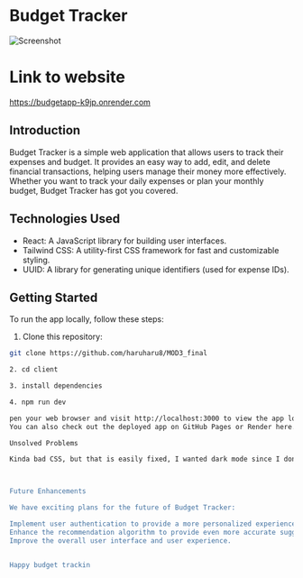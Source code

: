 # Budget Tracker

![Screenshot](screenshot.png)

# Link to website
https://budgetapp-k9jp.onrender.com

## Introduction

Budget Tracker is a simple web application that allows users to track their expenses and budget. It provides an easy way to add, edit, and delete financial transactions, helping users manage their money more effectively. Whether you want to track your daily expenses or plan your monthly budget, Budget Tracker has got you covered.

## Technologies Used

- React: A JavaScript library for building user interfaces.
- Tailwind CSS: A utility-first CSS framework for fast and customizable styling.
- UUID: A library for generating unique identifiers (used for expense IDs).

## Getting Started

To run the app locally, follow these steps:

1. Clone this repository:

```bash
git clone https://github.com/haruharu8/MOD3_final

2. cd client

3. install dependencies 

4. npm run dev

pen your web browser and visit http://localhost:3000 to view the app locally.
You can also check out the deployed app on GitHub Pages or Render here.

Unsolved Problems

Kinda bad CSS, but that is easily fixed, I wanted dark mode since I don't like light colored website as much if I were to do this in the dark.



Future Enhancements

We have exciting plans for the future of Budget Tracker:

Implement user authentication to provide a more personalized experience.
Enhance the recommendation algorithm to provide even more accurate suggestions.
Improve the overall user interface and user experience.


Happy budget trackin